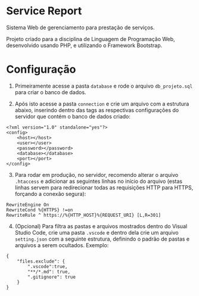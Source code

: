 # Service Report

Sistema Web de gerenciamento para prestação de serviços.

Projeto criado para a disciplina de Linguagem de Programação Web, desenvolvido usando PHP, e utilizando o Framework Bootstrap.

# Configuração

1. Primeiramente acesse a pasta `database` e rode o arquivo `db_projeto.sql` para criar o banco de dados.

2. Após isto acesse a pasta `connection` e crie um arquivo com a estrutura abaixo, inserindo dentro das tags as respectivas configurações do servidor que contém o banco de dados criado: 

```
<?xml version="1.0" standalone="yes"?>
<config>
    <host></host>
    <user></user>
    <password></password>
    <database></database>
    <port></port>
</config>
```

3. Para rodar em produção, no servidor, recomendo alterar o arquivo `.htaccess` e adicionar as seguintes linhas no início do arquivo (estas linhas servem para redirecionar todas as requisições HTTP para HTTPS, forçando a conexão segura):
```
RewriteEngine On
RewriteCond %{HTTPS} !=on
RewriteRule ^ https://%{HTTP_HOST}%{REQUEST_URI} [L,R=301]
```

4. (Opcional) Para filtra as pastas e arquivos mostrados dentro do Visual Studio Code, crie uma pasta `.vscode` e dentro dela crie um arquivo `setting.json` com a seguinte estrutura, definindo o padrão de pastas e arquivos a serem ocultados. Exemplo:

```
{
    "files.exclude": {
        ".vscode":true,
        "**/*.md": true,
        ".gitignore": true
    }
}
```
